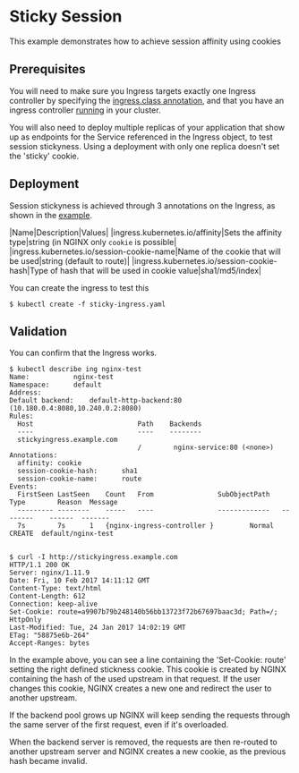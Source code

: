 # Sticky Session

This example demonstrates how to achieve session affinity using cookies 

## Prerequisites

You will need to make sure you Ingress targets exactly one Ingress
controller by specifying the [ingress.class annotation](/examples/PREREQUISITES.md#ingress-class),
and that you have an ingress controller [running](/examples/deployment) in your cluster.

You will also need to deploy multiple replicas of your application that show up as endpoints for the Service referenced in the Ingress object, to test session stickyness.
Using a deployment with only one replica doesn't set the 'sticky' cookie.

## Deployment

Session stickyness is achieved through 3 annotations on the Ingress, as shown in the [example](sticky-ingress.yaml).

|Name|Description|Values|
|ingress.kubernetes.io/affinity|Sets the affinity type|string (in NGINX only ``cookie`` is possible|
|ingress.kubernetes.io/session-cookie-name|Name of the cookie that will be used|string (default to route)|
|ingress.kubernetes.io/session-cookie-hash|Type of hash that will be used in cookie value|sha1/md5/index|

You can create the ingress to test this

```console
$ kubectl create -f sticky-ingress.yaml
```

## Validation

You can confirm that the Ingress works.

```console
$ kubectl describe ing nginx-test
Name:			nginx-test
Namespace:		default
Address:		
Default backend:	default-http-backend:80 (10.180.0.4:8080,10.240.0.2:8080)
Rules:
  Host	                        Path	Backends
  ----	                        ----	--------
  stickyingress.example.com     
                                /   	 nginx-service:80 (<none>)
Annotations:
  affinity:	cookie
  session-cookie-hash:		sha1
  session-cookie-name:		route
Events:
  FirstSeen	LastSeen	Count	From				SubObjectPath	Type		Reason	Message
  ---------	--------	-----	----				-------------	--------	------	-------
  7s		7s		1	{nginx-ingress-controller }			Normal		CREATE	default/nginx-test
  

$ curl -I http://stickyingress.example.com
HTTP/1.1 200 OK
Server: nginx/1.11.9
Date: Fri, 10 Feb 2017 14:11:12 GMT
Content-Type: text/html
Content-Length: 612
Connection: keep-alive
Set-Cookie: route=a9907b79b248140b56bb13723f72b67697baac3d; Path=/; HttpOnly
Last-Modified: Tue, 24 Jan 2017 14:02:19 GMT
ETag: "58875e6b-264"
Accept-Ranges: bytes
```
In the example above, you can see a line containing the 'Set-Cookie: route' setting the right defined stickness cookie.
This cookie is created by NGINX containing the hash of the used upstream in that request. 
If the user changes this cookie, NGINX creates a new one and redirect the user to another upstream.

If the backend pool grows up NGINX will keep sending the requests through the same server of the first request, even if it's overloaded.

When the backend server is removed, the requests are then re-routed to another upstream server and NGINX creates a new cookie, as the previous hash became invalid.


